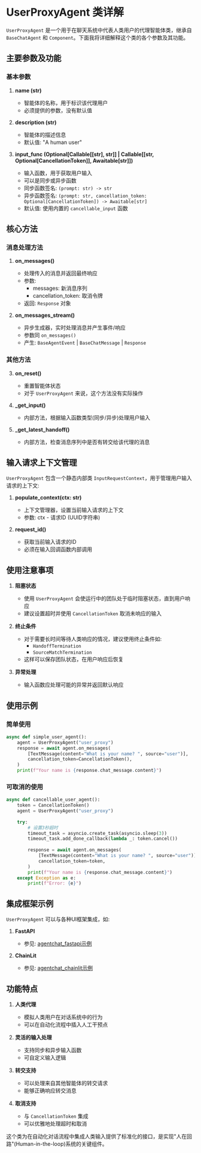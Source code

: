 # UserProxyAgent 类详解

`UserProxyAgent` 是一个用于在聊天系统中代表人类用户的代理智能体类，继承自 `BaseChatAgent` 和 `Component`。下面我将详细解释这个类的各个参数及其功能。

## 主要参数及功能

### 基本参数

1. **name (str)**
   - 智能体的名称，用于标识该代理用户
   - 必须提供的参数，没有默认值

2. **description (str)**
   - 智能体的描述信息
   - 默认值: "A human user"

3. **input_func (Optional[Callable[[str], str]] | Callable[[str, Optional[CancellationToken]], Awaitable[str]])**
   - 输入函数，用于获取用户输入
   - 可以是同步或异步函数
   - 同步函数签名: `(prompt: str) -> str`
   - 异步函数签名: `(prompt: str, cancellation_token: Optional[CancellationToken]) -> Awaitable[str]`
   - 默认值: 使用内置的 `cancellable_input` 函数

## 核心方法

### 消息处理方法

1. **on_messages()**
   - 处理传入的消息并返回最终响应
   - 参数:
     - messages: 新消息序列
     - cancellation_token: 取消令牌
   - 返回: `Response` 对象

2. **on_messages_stream()**
   - 异步生成器，实时处理消息并产生事件/响应
   - 参数同 `on_messages()`
   - 产生: `BaseAgentEvent` | `BaseChatMessage` | `Response`

### 其他方法

3. **on_reset()**
   - 重置智能体状态
   - 对于 `UserProxyAgent` 来说，这个方法没有实际操作

4. **_get_input()**
   - 内部方法，根据输入函数类型(同步/异步)处理用户输入

5. **_get_latest_handoff()**
   - 内部方法，检查消息序列中是否有转交给该代理的消息

## 输入请求上下文管理

`UserProxyAgent` 包含一个静态内部类 `InputRequestContext`，用于管理用户输入请求的上下文:

1. **populate_context(ctx: str)**
   - 上下文管理器，设置当前输入请求的上下文
   - 参数: ctx - 请求ID (UUID字符串)

2. **request_id()**
   - 获取当前输入请求的ID
   - 必须在输入回调函数内部调用

## 使用注意事项

1. **阻塞状态**
   - 使用 `UserProxyAgent` 会使运行中的团队处于临时阻塞状态，直到用户响应
   - 建议设置超时并使用 `CancellationToken` 取消未响应的输入

2. **终止条件**
   - 对于需要长时间等待人类响应的情况，建议使用终止条件如:
     - `HandoffTermination`
     - `SourceMatchTermination`
   - 这样可以保存团队状态，在用户响应后恢复

3. **异常处理**
   - 输入函数应处理可能的异常并返回默认响应

## 使用示例

### 简单使用

```python
async def simple_user_agent():
    agent = UserProxyAgent("user_proxy")
    response = await agent.on_messages(
        [TextMessage(content="What is your name? ", source="user")],
        cancellation_token=CancellationToken(),
    )
    print(f"Your name is {response.chat_message.content}")
```

### 可取消的使用

```python
async def cancellable_user_agent():
    token = CancellationToken()
    agent = UserProxyAgent("user_proxy")
    
    try:
        # 设置3秒超时
        timeout_task = asyncio.create_task(asyncio.sleep(3))
        timeout_task.add_done_callback(lambda _: token.cancel())
        
        response = await agent.on_messages(
            [TextMessage(content="What is your name? ", source="user")],
            cancellation_token=token,
        )
        print(f"Your name is {response.chat_message.content}")
    except Exception as e:
        print(f"Error: {e}")
```

## 集成框架示例

`UserProxyAgent` 可以与各种UI框架集成，如:

1. **FastAPI**
   - 参见: [agentchat_fastapi示例](https://github.com/microsoft/autogen/tree/main/python/samples/agentchat_fastapi)

2. **ChainLit**
   - 参见: [agentchat_chainlit示例](https://github.com/microsoft/autogen/tree/main/python/samples/agentchat_chainlit)

## 功能特点

1. **人类代理**
   - 模拟人类用户在对话系统中的行为
   - 可以在自动化流程中插入人工干预点

2. **灵活的输入处理**
   - 支持同步和异步输入函数
   - 可自定义输入逻辑

3. **转交支持**
   - 可以处理来自其他智能体的转交请求
   - 能够正确响应转交消息

4. **取消支持**
   - 与 `CancellationToken` 集成
   - 可以优雅地处理超时和取消

这个类为在自动化对话流程中集成人类输入提供了标准化的接口，是实现"人在回路"(Human-in-the-loop)系统的关键组件。